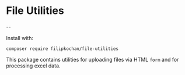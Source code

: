 # File Utilities
--

Install with:
```shell
composer require filipkochan/file-utilities
```

This package contains utilities for uploading files via HTML `form` 
and for processing excel data. 